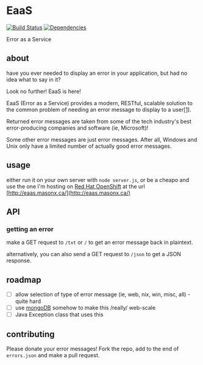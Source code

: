 # EaaS
[![Build Status](https://travis-ci.org/ohnx/EaaS.svg?branch=master)](https://travis-ci.org/ohnx/EaaS)
[![Dependencies](https://david-dm.org/ohnx/EaaS.svg)](https://david-dm.org/ohnx/EaaS)

Error as a Service

## about
have you ever needed to display an error in your application, but had no idea what to say in it?

Look no further! EaaS is here!

EaaS (Error as a Service) provides a modern, RESTful, scalable solution to the common problem of needing an error message to display to a user[\[1\]](http://foaas.com/).

Returned error messages are taken from some of the tech industry's best error-producing companies and software (ie, Microsoft)!

Some other error messages are just error messages. After all, Windows and Unix only have a limited number of actually good error messages.

## usage
either run it on your own server with `node server.js`, or be a cheapo and use the one I'm hosting on [Red Hat OpenShift](https://www.openshift.com/) at the url [http://eaas.masonx.ca/](http://eaas.masonx.ca/)

## API
### getting an error
make a GET request to `/txt` or `/` to get an error message back in plaintext.

alternatively, you can also send a GET request to `/json` to get a JSON response.

## roadmap
 - [ ] allow selection of type of error message (ie, web, nix, win, misc, all) - quite hard
 - [ ] use [mongoDB](https://www.youtube.com/watch?v=dQw4w9WgXcQ) somehow to make this /really/ web-scale
 - [ ] Java Exception class that uses this

## contributing
Please donate your error messages! Fork the repo, add to the end of `errors.json` and make a pull request.
